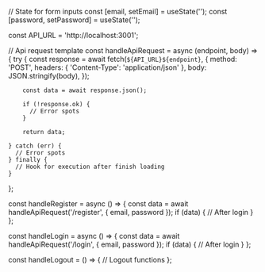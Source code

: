 // State for form inputs
const [email, setEmail] = useState('');
const [password, setPassword] = useState('');

const API_URL = 'http://localhost:3001';

// Api request template
const handleApiRequest = async (endpoint, body) => {
    try {
        const response = await fetch(`${API_URL}${endpoint}`, {
            method: 'POST',
            headers: { 'Content-Type': 'application/json' },
            body: JSON.stringify(body),
        });

        const data = await response.json();

        if (!response.ok) {
          // Error spots
        }

        return data;

    } catch (err) {
      // Error spots
    } finally {
      // Hook for execution after finish loading
    }
};

const handleRegister = async () => {
    const data = await handleApiRequest('/register', { email, password });
    if (data) {
      // After login
    }
};

const handleLogin = async () => {
    const data = await handleApiRequest('/login', { email, password });
    if (data) {
      // After login
    }
};

const handleLogout = () => {
  // Logout functions
};
